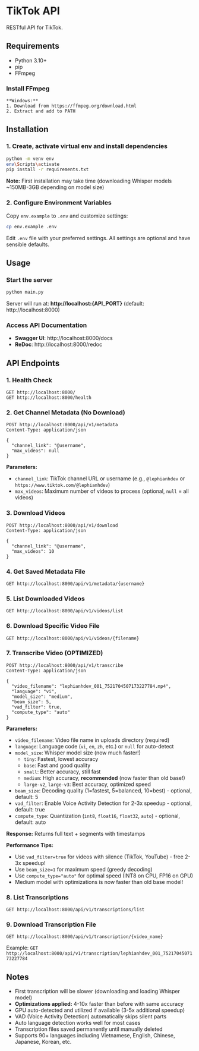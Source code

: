 # TikTok API

RESTful API for TikTok.

## Requirements

- Python 3.10+
- pip
- FFmpeg

### Install FFmpeg

```
**Windows:**
1. Download from https://ffmpeg.org/download.html
2. Extract and add to PATH
```

## Installation

### 1. Create, activate virtual env and install dependencies

```bash
python -m venv env
env\Scripts\activate
pip install -r requirements.txt
```

**Note:** First installation may take time (downloading Whisper models ~150MB-3GB depending on model size)

### 2. Configure Environment Variables

Copy `env.example` to `.env` and customize settings:

```bash
cp env.example .env
```

Edit `.env` file with your preferred settings. All settings are optional and have sensible defaults.

## Usage

### Start the server

```bash
python main.py
```

Server will run at: **http://localhost:{API_PORT}** (default: http://localhost:8000)

### Access API Documentation

- **Swagger UI**: http://localhost:8000/docs
- **ReDoc**: http://localhost:8000/redoc

## API Endpoints

### 1. Health Check
```
GET http://localhost:8000/
GET http://localhost:8000/health
```

### 2. Get Channel Metadata (No Download)
```
POST http://localhost:8000/api/v1/metadata
Content-Type: application/json

{
  "channel_link": "@username",
  "max_videos": null
}
```

**Parameters:**
- `channel_link`: TikTok channel URL or username (e.g., `@lephianhdev` or `https://www.tiktok.com/@lephianhdev`)
- `max_videos`: Maximum number of videos to process (optional, `null` = all videos)

### 3. Download Videos
```
POST http://localhost:8000/api/v1/download
Content-Type: application/json

{
  "channel_link": "@username",
  "max_videos": 10
}
```

### 4. Get Saved Metadata File
```
GET http://localhost:8000/api/v1/metadata/{username}
```

### 5. List Downloaded Videos
```
GET http://localhost:8000/api/v1/videos/list
```

### 6. Download Specific Video File
```
GET http://localhost:8000/api/v1/videos/{filename}
```

### 7. Transcribe Video (OPTIMIZED)
```
POST http://localhost:8000/api/v1/transcribe
Content-Type: application/json

{
  "video_filename": "lephianhdev_001_7521704507173227784.mp4",
  "language": "vi",
  "model_size": "medium",
  "beam_size": 5,
  "vad_filter": true,
  "compute_type": "auto"
}
```

**Parameters:**
- `video_filename`: Video file name in uploads directory (required)
- `language`: Language code (`vi`, `en`, `zh`, etc.) or `null` for auto-detect
- `model_size`: Whisper model size (now much faster!)
  - `tiny`: Fastest, lowest accuracy
  - `base`: Fast and good quality
  - `small`: Better accuracy, still fast
  - `medium`: High accuracy, **recommended** (now faster than old base!)
  - `large-v2`, `large-v3`: Best accuracy, optimized speed
- `beam_size`: Decoding quality (1=fastest, 5=balanced, 10=best) - optional, default: 5
- `vad_filter`: Enable Voice Activity Detection for 2-3x speedup - optional, default: true
- `compute_type`: Quantization (`int8`, `float16`, `float32`, `auto`) - optional, default: auto

**Response:** Returns full text + segments with timestamps

**Performance Tips:**
- Use `vad_filter=true` for videos with silence (TikTok, YouTube) - free 2-3x speedup!
- Use `beam_size=1` for maximum speed (greedy decoding)
- Use `compute_type="auto"` for optimal speed (INT8 on CPU, FP16 on GPU)
- Medium model with optimizations is now faster than old base model!

### 8. List Transcriptions
```
GET http://localhost:8000/api/v1/transcriptions/list
```

### 9. Download Transcription File
```
GET http://localhost:8000/api/v1/transcription/{video_name}
```

Example: `GET http://localhost:8000/api/v1/transcription/lephianhdev_001_7521704507173227784`

## Notes

- First transcription will be slower (downloading and loading Whisper model)
- **Optimizations applied:** 4-10x faster than before with same accuracy
- GPU auto-detected and utilized if available (3-5x additional speedup)
- VAD (Voice Activity Detection) automatically skips silent parts
- Auto language detection works well for most cases
- Transcription files saved permanently until manually deleted
- Supports 90+ languages including Vietnamese, English, Chinese, Japanese, Korean, etc.
